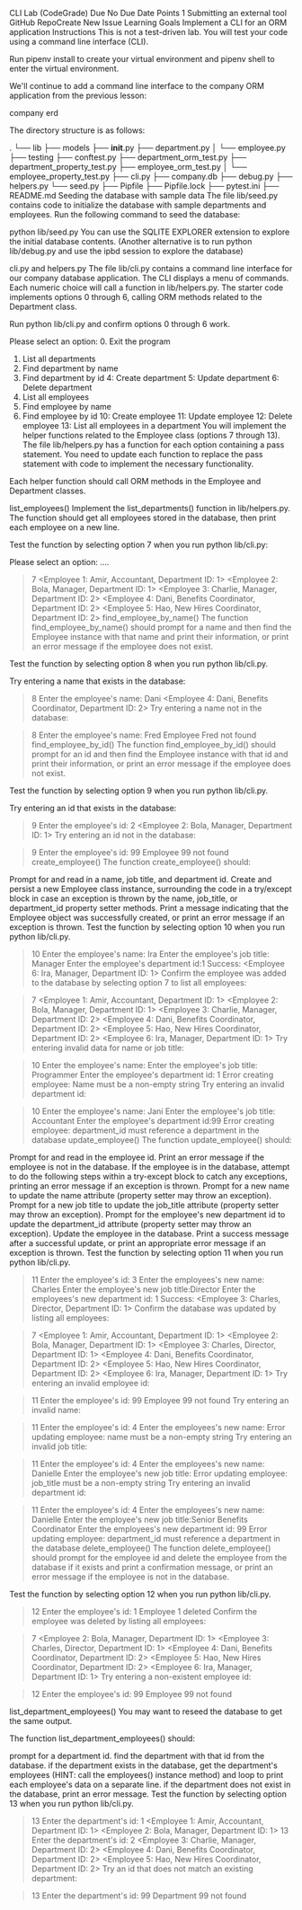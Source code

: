 CLI Lab (CodeGrade)
Due No Due Date Points 1 Submitting an external tool
GitHub RepoCreate New Issue
Learning Goals
Implement a CLI for an ORM application
Instructions
This is not a test-driven lab. You will test your code using a command line interface (CLI).

Run pipenv install to create your virtual environment and pipenv shell to enter the virtual environment.

We'll continue to add a command line interface to the company ORM application from the previous lesson:

company erd

The directory structure is as follows:

.
└── lib
    ├── models
        ├── __init__.py
        ├── department.py
    │   └── employee.py
    ├── testing
        ├── conftest.py
        ├── department_orm_test.py
        ├── department_property_test.py
        ├── employee_orm_test.py
    │   └── employee_property_test.py
    ├── cli.py
    ├── company.db
    ├── debug.py
    ├── helpers.py
    └── seed.py
├── Pipfile
├── Pipfile.lock
├── pytest.ini
├── README.md
Seeding the database with sample data
The file lib/seed.py contains code to initialize the database with sample departments and employees. Run the following command to seed the database:

python lib/seed.py
You can use the SQLITE EXPLORER extension to explore the initial database contents. (Another alternative is to run python lib/debug.py and use the ipbd session to explore the database)

cli.py and helpers.py
The file lib/cli.py contains a command line interface for our company database application. The CLI displays a menu of commands. Each numeric choice will call a function in lib/helpers.py. The starter code implements options 0 through 6, calling ORM methods related to the Department class.

Run python lib/cli.py and confirm options 0 through 6 work.

Please select an option:
0. Exit the program
1. List all departments
2. Find department by name
3. Find department by id
4: Create department
5: Update department
6: Delete department
7. List all employees
8. Find employee by name
9. Find employee by id
10: Create employee
11: Update employee
12: Delete employee
13: List all employees in a department
You will implement the helper functions related to the Employee class (options 7 through 13). The file lib/helpers.py has a function for each option containing a pass statement. You need to update each function to replace the pass statement with code to implement the necessary functionality.

Each helper function should call ORM methods in the Employee and Department classes.

list_employees()
Implement the list_departments() function in lib/helpers.py. The function should get all employees stored in the database, then print each employee on a new line.

Test the function by selecting option 7 when you run python lib/cli.py:


Please select an option:
....
> 7
<Employee 1: Amir, Accountant, Department ID: 1>
<Employee 2: Bola, Manager, Department ID: 1>
<Employee 3: Charlie, Manager, Department ID: 2>
<Employee 4: Dani, Benefits Coordinator, Department ID: 2>
<Employee 5: Hao, New Hires Coordinator, Department ID: 2>
find_employee_by_name()
The function find_employee_by_name() should prompt for a name and then find the Employee instance with that name and print their information, or print an error message if the employee does not exist.

Test the function by selecting option 8 when you run python lib/cli.py.

Try entering a name that exists in the database:

> 8
Enter the employee's name: Dani
<Employee 4: Dani, Benefits Coordinator, Department ID: 2>
Try entering a name not in the database:

> 8
Enter the employee's name: Fred
Employee Fred not found
find_employee_by_id()
The function find_employee_by_id() should prompt for an id and then find the Employee instance with that id and print their information, or print an error message if the employee does not exist.

Test the function by selecting option 9 when you run python lib/cli.py.

Try entering an id that exists in the database:

> 9
Enter the employee's id: 2
<Employee 2: Bola, Manager, Department ID: 1>
Try entering an id not in the database:

> 9
Enter the employee's id: 99
Employee 99 not found
create_employee()
The function create_employee() should:

Prompt for and read in a name, job title, and department id.
Create and persist a new Employee class instance, surrounding the code in a try/except block in case an exception is thrown by the name, job_title, or department_id property setter methods.
Print a message indicating that the Employee object was successfully created, or print an error message if an exception is thrown.
Test the function by selecting option 10 when you run python lib/cli.py.

> 10
Enter the employee's name: Ira
Enter the employee's job title: Manager
Enter the employee's department id:1
Success: <Employee 6: Ira, Manager, Department ID: 1>
Confirm the employee was added to the database by selecting option 7 to list all employees:

> 7
<Employee 1: Amir, Accountant, Department ID: 1>
<Employee 2: Bola, Manager, Department ID: 1>
<Employee 3: Charlie, Manager, Department ID: 2>
<Employee 4: Dani, Benefits Coordinator, Department ID: 2>
<Employee 5: Hao, New Hires Coordinator, Department ID: 2>
<Employee 6: Ira, Manager, Department ID: 1>
Try entering invalid data for name or job title:

> 10
Enter the employee's name:
Enter the employee's job title: Programmer
Enter the employee's department id: 1
Error creating employee:  Name must be a non-empty string
Try entering an invalid department id:

> 10
Enter the employee's name: Jani
Enter the employee's job title: Accountant
Enter the employee's department id:99
Error creating employee:  department_id must reference a department in the database
update_employee()
The function update_employee() should:

Prompt for and read in the employee id.
Print an error message if the employee is not in the database. If the employee is in the database, attempt to do the following steps within a try-except block to catch any exceptions, printing an error message if an exception is thrown.
Prompt for a new name to update the name attribute (property setter may throw an exception).
Prompt for a new job title to update the job_title attribute (property setter may throw an exception).
Prompt for the employee's new department id to update the department_id attribute (property setter may throw an exception).
Update the employee in the database.
Print a success message after a successful update, or print an appropriate error message if an exception is thrown.
Test the function by selecting option 11 when you run python lib/cli.py.

> 11
Enter the employee's id: 3
Enter the employees's new name: Charles
Enter the employee's new job title:Director
Enter the employees's new department id: 1
Success: <Employee 3: Charles, Director, Department ID: 1>
Confirm the database was updated by listing all employees:

> 7
<Employee 1: Amir, Accountant, Department ID: 1>
<Employee 2: Bola, Manager, Department ID: 1>
<Employee 3: Charles, Director, Department ID: 1>
<Employee 4: Dani, Benefits Coordinator, Department ID: 2>
<Employee 5: Hao, New Hires Coordinator, Department ID: 2>
<Employee 6: Ira, Manager, Department ID: 1>
Try entering an invalid employee id:

> 11
Enter the employee's id: 99
Employee 99 not found
Try entering an invalid name:

> 11
Enter the employee's id: 4
Enter the employees's new name:
Error updating employee:  name must be a non-empty string
Try entering an invalid job title:

> 11
Enter the employee's id: 4
Enter the employees's new name: Danielle
Enter the employee's new job title:
Error updating employee:  job_title must be a non-empty string
Try entering an invalid department id:

> 11
Enter the employee's id: 4
Enter the employees's new name: Danielle
Enter the employee's new job title:Senior Benefits Coordinator
Enter the employees's new department id: 99
Error updating employee:  department_id must reference a department in the database
delete_employee()
The function delete_employee() should prompt for the employee id and delete the employee from the database if it exists and print a confirmation message, or print an error message if the employee is not in the database.

Test the function by selecting option 12 when you run python lib/cli.py.

> 12
Enter the employee's id: 1
Employee 1 deleted
Confirm the employee was deleted by listing all employees:

> 7
<Employee 2: Bola, Manager, Department ID: 1>
<Employee 3: Charles, Director, Department ID: 1>
<Employee 4: Dani, Benefits Coordinator, Department ID: 2>
<Employee 5: Hao, New Hires Coordinator, Department ID: 2>
<Employee 6: Ira, Manager, Department ID: 1>
Try entering a non-existent employee id:

> 12
Enter the employee's id: 99
Employee 99 not found

list_department_employees()
You may want to reseed the database to get the same output.

The function list_department_employees() should:

prompt for a department id.
find the department with that id from the database.
if the department exists in the database, get the department's employees (HINT: call the employees() instance method) and loop to print each employee's data on a separate line.
if the department does not exist in the database, print an error message.
Test the function by selecting option 13 when you run python lib/cli.py.

> 13
Enter the department's id: 1
<Employee 1: Amir, Accountant, Department ID: 1>
<Employee 2: Bola, Manager, Department ID: 1>
> 13
Enter the department's id: 2
<Employee 3: Charlie, Manager, Department ID: 2>
<Employee 4: Dani, Benefits Coordinator, Department ID: 2>
<Employee 5: Hao, New Hires Coordinator, Department ID: 2>
Try an id that does not match an existing department:

> 13
Enter the department's id: 99
Department 99 not found
